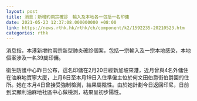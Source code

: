 ```yaml
---
layout: post
title: 消息：新增約兩宗確診　輸入及本地各一包括一名印傭
date: 2021-05-23 12:37:08.000000000 +08:00
link: https://news.rthk.hk/rthk/ch/component/k2/1592235-20210523.htm
categories: rthk
---
```


消息指，本港新增約兩宗新型肺炎確診個案，包括一宗輸入及一宗本地感染，本地個案涉及一名39歲印傭。

衞生防護中心昨日公布，這名印傭在2月20日經新加坡來港，近月曾與4名外傭住在油麻地寶寧大廈，上月6日至本月19日入住準僱主位於何文田伯爵街伯爵園的住所。她在本月4日曾接受強制檢測，結果屬陰性。由於她計劃今日返回印尼，日前到梁顯利油麻地社區中心做檢測，結果呈初步陽性。
